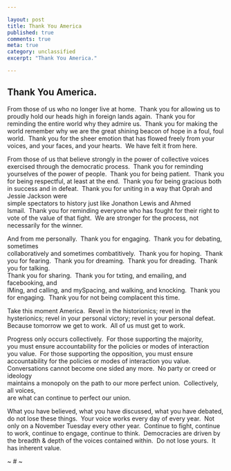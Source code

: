 ```yaml
---

layout: post
title: Thank You America
published: true
comments: true
meta: true
category: unclassified
excerpt: "Thank You America."

---
```


## Thank You America. 

From those of us who no longer live at home.  Thank you for allowing us to proudly hold our heads high in foreign lands again.  Thank you for reminding the entire world why they admire us.  Thank you for making the world remember why we are the great shining beacon of hope in a foul, foul world.  Thank you for the sheer emotion that has flowed freely from your voices, and your faces, and your hearts.  We have felt it from here.

From those of us that believe strongly in the power of collective voices exercised through the democratic process.  Thank you for reminding yourselves of the power of people.  Thank you for being patient.  Thank you for being respectful, at least at the end.  Thank you for being gracious both in success and in defeat.  Thank you for uniting in a way that Oprah and Jessie Jackson were  
simple spectators to history just like Jonathon Lewis and Ahmed  
Ismail.  Thank you for reminding everyone who has fought for their right to vote of the value of that fight.  We are stronger for the process, not necessarily for the winner.

And from me personally.  Thank you for engaging.  Thank you for debating, sometimes  
collaboratively and sometimes combatitively.  Thank you for hoping.  Thank you for fearing.  Thank you for dreaming.  Thank you for dreading.  Thank you for talking.   
Thank you for sharing.  Thank you for txting, and emailing, and facebooking, and  
IMing, and calling, and mySpacing, and walking, and knocking.  Thank you  
for engaging.  Thank you for not being complacent this time.  

Take this moment America.  
Revel in the historionics; revel in the hysterionics; revel in your personal victory; revel in your personal defeat.  Because tomorrow we get to work.  All of us must get to work.  

Progress only occurs collectively.  For those supporting the majority,  
you must ensure accountability for the policies or modes of interaction  
you value.  For those supporting the opposition, you must ensure  
accountability for the policies or modes of interaction you value.   
Conversations cannot become one sided any more.  No party or creed or ideology  
maintains a monopoly on the path to our more perfect union.  Collectively, all voices,  
are what can continue to perfect our union. 

What you have believed, what you have discussed, what you have debated, do not lose these things.  Your voice works every day of every year.  Not only on a November Tuesday every other year.  Continue to fight, continue to work, continue to engage, continue to think.  Democracies are driven by the breadth & depth of the voices contained within.  Do not lose yours.  It has inherent value.


~ # ~